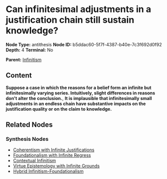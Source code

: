 # Can infinitesimal adjustments in a justification chain still sustain knowledge?

**Node Type:** antithesis
**Node ID:** b5ddac60-5f7f-4387-b40e-7c3f692d0f92
**Depth:** 4
**Terminal:** No

**Parent:** [Infinitism](infinitism-synthesis-aa0466fe-090d-47e3-bc93-625f9f1b8de9.md)

## Content

**Suppose a case in which the reasons for a belief form an infinite but infinitesimally varying series. Intuitively, slight differences in reasons don't alter the conclusion.**, **It is implausible that infinitesimally small adjustments in an endless chain have substantive impacts on the justification quality or on the claim to knowledge.**

## Related Nodes

### Synthesis Nodes

- [Coherentism with Infinite Justifications](coherentism-with-infinite-justifications-synthesis-184bcd3c-d784-4187-8833-9ffb4c102627.md)
- [Foundationalism with Infinite Regress](foundationalism-with-infinite-regress-synthesis-92de85c7-65c3-466c-acb3-38aba5351a05.md)
- [Contextual Infinitism](contextual-infinitism-synthesis-50a3dfdc-3f6f-4a9c-a3e2-7dbd1bfd4707.md)
- [Virtue Epistemology with Infinite Grounds](virtue-epistemology-with-infinite-grounds-synthesis-1213528b-87da-4982-bc2d-42384ef7b3ba.md)
- [Hybrid Infinitism-Foundationalism](hybrid-infinitism-foundationalism-synthesis-c43f37be-6f71-44c1-8502-1b59fe6046c2.md)
